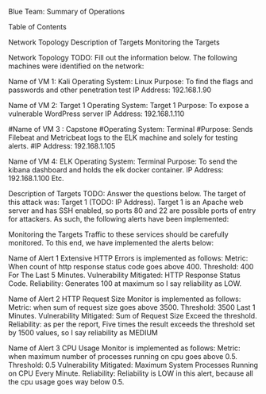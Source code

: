 Blue Team: Summary of Operations

Table of Contents

Network Topology
Description of Targets
Monitoring the Targets

Network Topology
TODO: Fill out the information below.
The following machines were identified on the network:

Name of VM 1: Kali
Operating System: Linux
Purpose: To find the flags and passwords and other penetration test
IP Address: 192.168.1.90

Name of VM 2: Target 1
Operating System: Target 1
Purpose: To expose a vulnerable WordPress server
IP Address: 192.168.1.110

#Name of VM 3 : Capstone
#Operating System: Terminal
#Purpose: Sends Filebeat and Metricbeat logs to the ELK machine and solely for testing alerts.
#IP Address: 192.168.1.105

Name of VM 4: ELK
Operating System: Terminal
Purpose: To send the kibana dashboard and holds the elk docker container.
IP Address: 192.168.1.100
Etc.


Description of Targets
TODO: Answer the questions below.
The target of this attack was: Target 1 (TODO: IP Address).
Target 1 is an Apache web server and has SSH enabled, so ports 80 and 22 are possible ports of entry for attackers. As such, the following alerts have been implemented:

Monitoring the Targets
Traffic to these services should be carefully monitored. To this end, we have implemented the alerts below:

Name of Alert 1
Extensive HTTP Errors is implemented as follows:
Metric: When count of http response status code goes above 400.
Threshold: 400 For The Last 5 Minutes.
Vulnerability Mitigated: HTTP Response Status Code.
Reliability: Generates 100 at maximum so I say reliability as LOW.

Name of Alert 2
HTTP Request Size Monitor is implemented as follows:
Metric: when sum of request size goes above 3500.
Threshold: 3500 Last 1 Minutes.
Vulnerability Mitigated: Sum of Request Size Exceed the threshold.
Reliability: as per the report, Five times the result exceeds the threshold set by 1500 values, so I say reliability as MEDIUM

Name of Alert 3
CPU Usage Monitor is implemented as follows:
Metric: when maximum number of processes running on cpu goes above 0.5.
Threshold: 0.5
Vulnerability Mitigated: Maximum System Processes Running on CPU Every Minute.
Reliability: Reliability is LOW in this alert, because all the cpu usage goes way below 0.5.
